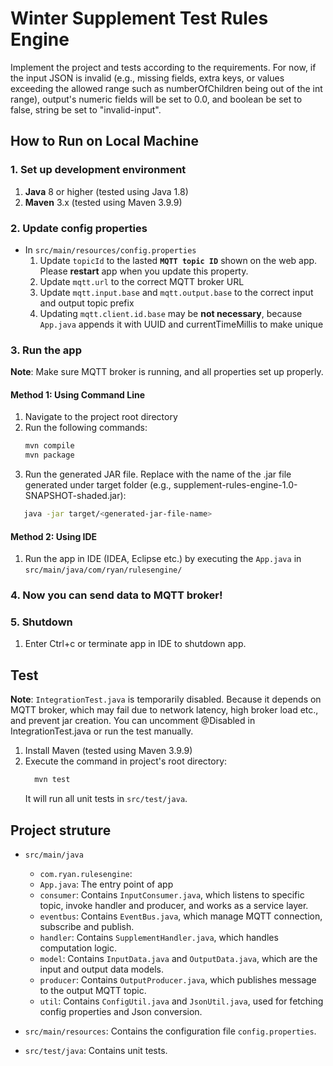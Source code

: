 # Winter Supplement Test Rules Engine
Implement the project and tests according to the requirements.
For now, if the input JSON is invalid (e.g., missing fields, extra keys, or values exceeding the allowed range such as numberOfChildren being out of the int range), 
output's numeric fields will be set to 0.0, and boolean be set to false, string be set to "invalid-input".

## How to Run on Local Machine
### 1. Set up development environment
   1. **Java** 8 or higher (tested using Java 1.8)
   2. **Maven** 3.x (tested using Maven 3.9.9)
### 2. Update config properties  
- In `src/main/resources/config.properties` 
   1. Update `topicId`  to the lasted **`MQTT topic ID`** shown on the web app. Please **restart** app when you update this property.
   2. Update `mqtt.url` to the correct MQTT broker URL
   3. Update `mqtt.input.base` and `mqtt.output.base` to the correct input and output topic prefix
   4. Updating `mqtt.client.id.base` may be **not necessary**, because `App.java` appends it with UUID and currentTimeMillis to make unique  
### 3. Run the app
   **Note**: Make sure MQTT broker is running, and all properties set up properly.
  #### Method 1: Using Command Line

1. Navigate to the project root directory
2. Run the following commands:
   ```bash
   mvn compile
   mvn package
   ```
3. Run the generated JAR file. Replace <generated-jar-file> with the name of the .jar file generated under target folder (e.g., supplement-rules-engine-1.0-SNAPSHOT-shaded.jar):
  ```bash
     java -jar target/<generated-jar-file-name>
   ```
#### Method 2: Using IDE
   1. Run the app in IDE (IDEA, Eclipse etc.) by executing the `App.java` in `src/main/java/com/ryan/rulesengine/`
### 4. Now you can send data to MQTT broker!
### 5. Shutdown
   1. Enter Ctrl+c or terminate app in IDE to shutdown app.

## Test
**Note**: `IntegrationTest.java` is temporarily disabled. Because it depends on MQTT broker, which may fail due to network latency, high broker load etc., and prevent jar creation. You can uncomment @Disabled in IntegrationTest.java or run the test manually.
1. Install Maven (tested using Maven 3.9.9)
2. Execute the command in project's root directory:
   ```bash
     mvn test
     ```
   It will run all unit tests in `src/test/java`.

## Project struture
- `src/main/java`
    - `com.ryan.rulesengine`: 
    - `App.java`: The entry point of app
    - `consumer`: Contains `InputConsumer.java`, which listens to specific topic, invoke handler and producer, and works as a service layer. 
    - `eventbus`: Contains `EventBus.java`, which manage MQTT connection, subscribe and publish.
    - `handler`: Contains `SupplementHandler.java`, which handles computation logic.
    - `model`: Contains `InputData.java` and `OutputData.java`, which are the input and output data models.
    - `producer`: Contains `OutputProducer.java`, which publishes message to the output MQTT topic.
    - `util`: Contains `ConfigUtil.java` and `JsonUtil.java`, used for fetching config properties and Json conversion.

- `src/main/resources`: Contains the configuration file `config.properties`.

- `src/test/java`: Contains unit tests.



